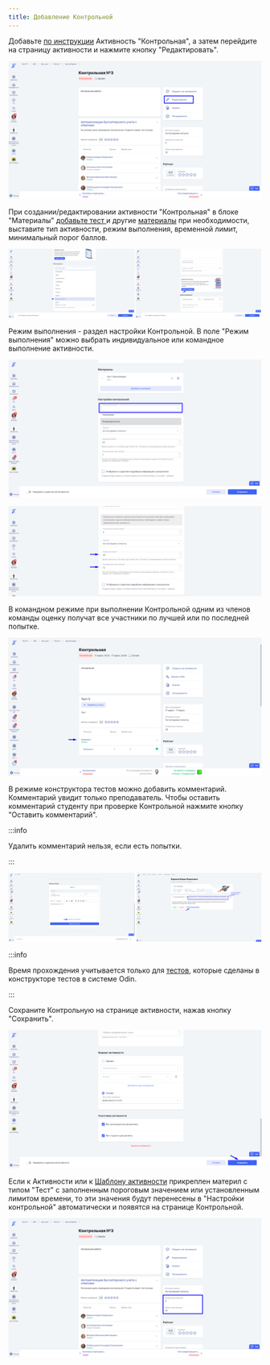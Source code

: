 ```yaml
---
title: Добавление Контрольной
---
```


Добавьте [по инструкции](./../_index) Активность "Контрольная", а затем перейдите на  страницу активности и нажмите кнопку "Редактировать".

![](./Screenshot_778.png)

При создании/редактировании активности "Контрольная" в блоке "Материалы" [добавьте тест ](./../../instrukcii-po-rabote/dlya-prepodavatelei/kak-sozdat-test-poshagovaya-instrukciya)и другие [материалы](./../../servisy/biblioteka/materialy/_index) при необходимости, выставите тип активности, режим выполнения, временной лимит, минимальный порог баллов.

![](./Screenshot_774.png)

Режим выполнения - раздел настройки Контрольной. В поле "Режим выполнения" можно выбрать индивидуальное или командное выполнение активности.

![](./Screenshot_806.png)

![](./Screenshot_777.png)

В командном режиме при выполнении Контрольной одним из членов команды оценку получат все участники по лучшей или по последней попытке.

![](./Screenshot_868.png)

В режиме конструктора тестов можно добавить комментарий. Комментарий увидит только преподаватель. Чтобы оставить комментарий студенту при проверке Контрольной нажмите кнопку "Оставить комментарий".

:::info 

Удалить комментарий нельзя, если есть попытки.

:::

![](./Screenshot_877.png)

:::info 

Время прохождения учитывается только для [тестов](./../../servisy/biblioteka/materialy/test/_index), которые сделаны в конструкторе тестов в системе Odin.

:::

Сохраните Контрольную на странице активности, нажав кнопку "Сохранить".

![](./Screenshot_782.png)

Если к Активности или к [Шаблону активности](./../../servisy/biblioteka/materialy/shablon-aktivnosti) прикреплен материл с типом "Тест" с заполненным пороговым значением или установленным лимитом времени, то эти значения будут перенесены в "Настройки контрольной" автоматически и появятся на странице Контрольной.

![](<./Screenshot_779 (1).png>)